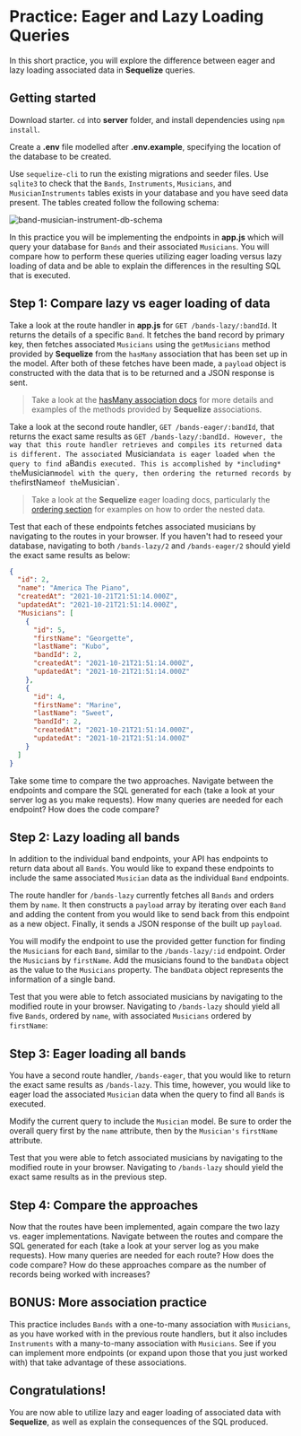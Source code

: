 # Practice: Eager and Lazy Loading Queries

In this short practice, you will explore the difference between eager and lazy 
loading associated data in **Sequelize** queries.

## Getting started

Download starter. `cd` into __server__ folder, and install dependencies using
`npm install`.

Create a __.env__ file modelled after __.env.example__, specifying the location 
of the database to be created.

Use `sequelize-cli` to run the existing migrations and seeder files.  Use 
`sqlite3` to check that the `Bands`, `Instruments`, `Musicians`, and 
`MusicianInstruments` tables exists in your database and you have seed data 
present. The tables created follow the following schema:

![band-musician-instrument-db-schema]

In this practice you will be implementing the endpoints in __app.js__ which will
query your database for `Bands` and their associated `Musicians`. You will 
compare how to perform these queries utilizing eager loading versus lazy loading 
of data and be able to explain the differences in the resulting SQL that is 
executed.

## Step 1: Compare lazy vs eager loading of data

Take a look at the route handler in __app.js__ for `GET /bands-lazy/:bandId`. It 
returns the details of a specific `Band`. It fetches the band record by primary 
key, then fetches associated `Musicians` using the `getMusicians` method 
provided by **Sequelize** from the `hasMany` association that has been set up in 
the model. After both of these fetches have been made, a `payload` object is 
constructed with the data that is to be returned and a JSON response is sent.

> Take a look at the [hasMany association docs][hasMany-docs] for more details 
> and examples of the methods provided by **Sequelize** associations.

Take a look at the second route handler, `GET /bands-eager/:bandId`, that returns the
exact same results as `GET /bands-lazy/:bandId. However, the way that this route
handler retrieves and compiles its returned data is different. The associated
`Musician` data is eager loaded when the query to find a `Band` is executed. This is
accomplished by *including* the `Musician` model with the query, then ordering the
returned records by the `firstName` of the `Musician`.

> Take a look at the **Sequelize** eager loading docs, particularly the 
> [ordering section][order-eager-docs] for examples on how to order the nested 
> data.

Test that each of these endpoints fetches associated musicians by navigating to 
the routes in your browser. If you haven't had to reseed your database, 
navigating to both `/bands-lazy/2` and `/bands-eager/2` should yield the exact 
same results as below:

```json
{
  "id": 2,
  "name": "America The Piano",
  "createdAt": "2021-10-21T21:51:14.000Z",
  "updatedAt": "2021-10-21T21:51:14.000Z",
  "Musicians": [
    {
      "id": 5,
      "firstName": "Georgette",
      "lastName": "Kubo",
      "bandId": 2,
      "createdAt": "2021-10-21T21:51:14.000Z",
      "updatedAt": "2021-10-21T21:51:14.000Z"
    },
    {
      "id": 4,
      "firstName": "Marine",
      "lastName": "Sweet",
      "bandId": 2,
      "createdAt": "2021-10-21T21:51:14.000Z",
      "updatedAt": "2021-10-21T21:51:14.000Z"
    }
  ]
}
```

Take some time to compare the two approaches. Navigate between the endpoints
and compare the SQL generated for each (take a look at your server log as you
make requests). How many queries are needed for each endpoint? How does the code 
compare?


## Step 2: Lazy loading all bands

In addition to the individual band endpoints, your API has endpoints to return 
data about all `Bands`. You would like to expand these endpoints to include the 
same associated `Musician` data as the individual `Band` endpoints.

The route handler for `/bands-lazy` currently fetches all `Bands` and orders 
them by `name`. It then constructs a `payload` array by iterating over each 
`Band` and adding the content from you would like to send back from this 
endpoint as a new object. Finally, it sends a JSON response of the built up 
`payload`.

You will modify the endpoint to use the provided getter function for finding the
`Musician`s for each `Band`, similar to the `/bands-lazy/:id` endpoint. Order the
`Musician`s by `firstName`. Add the musicians found to the `bandData` object
as the value to the `Musicians` property. The `bandData` object represents the
information of a single band.

Test that you were able to fetch associated musicians by navigating to the
modified route in your browser. Navigating to `/bands-lazy` should yield all
five `Bands`, ordered by `name`, with associated `Musicians` ordered by
`firstName`:


## Step 3: Eager loading all bands

You have a second route handler, `/bands-eager`, that you would like to return 
the exact same results as `/bands-lazy`. This time, however, you would like to
eager load the associated `Musician` data when the query to find all `Bands` is
executed.

Modify the current query to include the `Musician` model. Be sure to order the 
overall query first by the `name` attribute, then by the `Musician's` 
`firstName` attribute.

Test that you were able to fetch associated musicians by navigating to the modified
route in your browser. Navigating to `/bands-lazy` should yield the exact same
results as in the previous step.


## Step 4: Compare the approaches

Now that the routes have been implemented, again compare the two lazy vs. eager
implementations. Navigate between the routes and compare the SQL generated for 
each (take a look at your server log as you make requests). How many queries are 
needed for each route? How does the code compare? How do these approaches 
compare as the number of records being worked with increases?


## BONUS: More association practice

This practice includes `Bands` with a one-to-many association with `Musicians`, 
as you have worked with in the previous route handlers, but it also includes 
`Instruments` with a many-to-many association with `Musicians`. See if you can 
implement more endpoints (or expand upon those that you just worked with) that 
take advantage of these associations.


## Congratulations!

You are now able to utilize lazy and eager loading of associated data with 
**Sequelize**, as well as explain the consequences of the SQL produced.


[band-musician-instrument-db-schema]: https://appacademy-open-assets.s3.us-west-1.amazonaws.com/Modular-Curriculum/content/week-11/practices/band-musician-instrument-db-schema.png
[band-musician-instrument-db-diagram-info]: https://appacademy-open-assets.s3.us-west-1.amazonaws.com/Modular-Curriculum/content/week-11/practices/band-musician-instrument-db-diagram-info.txt
[hasMany-docs]: https://sequelize.org/master/class/lib/associations/has-many.js~HasMany.html#instance-method-get
[order-eager-docs]: https://sequelize.org/master/manual/eager-loading.html#ordering-eager-loaded-associations